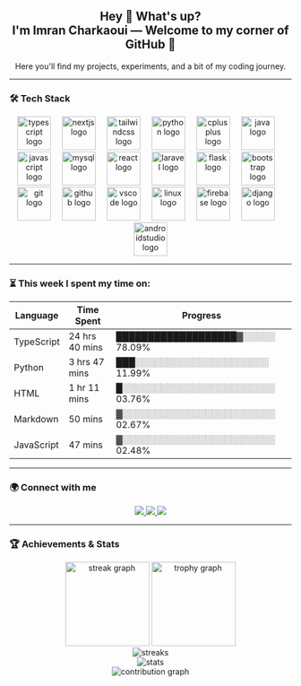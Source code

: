 <h2 align="center">Hey 👋 What's up?<br>I'm <b>Imran Charkaoui</b> — Welcome to my corner of GitHub 🚀</h2>
<p align="center">Here you'll find my projects, experiments, and a bit of my coding journey.</p>

---

### 🛠️ Tech Stack

<div align="center"> <img src="https://skillicons.dev/icons?i=ts" height="60" alt="typescript logo" /> <img width="12" /> <img src="https://cdn.jsdelivr.net/gh/devicons/devicon/icons/nextjs/nextjs-original.svg" height="60" alt="nextjs logo" /> <img width="12" /> <img src="https://cdn.jsdelivr.net/gh/devicons/devicon/icons/tailwindcss/tailwindcss-original-wordmark.svg" height="60" alt="tailwindcss logo" /> <img width="12" /> <img src="https://skillicons.dev/icons?i=py" height="60" alt="python logo" /> <img width="12" /> <img src="https://cdn.jsdelivr.net/gh/devicons/devicon/icons/cplusplus/cplusplus-original.svg" height="60" alt="cplusplus logo" /> <img width="12" /> <img src="https://cdn.jsdelivr.net/gh/devicons/devicon/icons/java/java-original.svg" height="60" alt="java logo" /> <img width="12" /> <img src="https://cdn.jsdelivr.net/gh/devicons/devicon/icons/javascript/javascript-original.svg" height="60" alt="javascript logo" /> <img width="12" /> <img src="https://cdn.jsdelivr.net/gh/devicons/devicon/icons/mysql/mysql-original.svg" height="60" alt="mysql logo" /> <img width="12" /> <img src="https://cdn.jsdelivr.net/gh/devicons/devicon/icons/react/react-original.svg" height="60" alt="react logo" /> <img width="12" /> <img src="https://cdn.jsdelivr.net/gh/devicons/devicon/icons/laravel/laravel-original.svg" height="60" alt="laravel logo" /> <img width="12" /> <img src="https://cdn.jsdelivr.net/gh/devicons/devicon/icons/flask/flask-original.svg" height="60" alt="flask logo" /> <img width="12" /> <img src="https://cdn.jsdelivr.net/gh/devicons/devicon/icons/bootstrap/bootstrap-original.svg" height="60" alt="bootstrap logo" /> <img width="12" /> <img src="https://cdn.jsdelivr.net/gh/devicons/devicon/icons/git/git-original.svg" height="60" alt="git logo" /> <img width="12" /> <img src="https://cdn.jsdelivr.net/gh/devicons/devicon/icons/github/github-original.svg" height="60" alt="github logo" /> <img width="12" /> <img src="https://cdn.jsdelivr.net/gh/devicons/devicon/icons/vscode/vscode-original.svg" height="60" alt="vscode logo" /> <img width="12" /> <img src="https://cdn.jsdelivr.net/gh/devicons/devicon/icons/linux/linux-original.svg" height="60" alt="linux logo" /> <img width="12" /> <img src="https://cdn.jsdelivr.net/gh/devicons/devicon/icons/firebase/firebase-plain.svg" height="60" alt="firebase logo" /> <img width="12" /> <img src="https://cdn.jsdelivr.net/gh/devicons/devicon/icons/django/django-plain.svg" height="60" alt="django logo" /> <img width="12" /> <img src="https://cdn.jsdelivr.net/gh/devicons/devicon/icons/androidstudio/androidstudio-original.svg" height="60" alt="androidstudio logo" /> </div>

---

### ⏳ This week I spent my time on:

| Language     | Time Spent        | Progress |
|-------------|-------------------|----------|
| TypeScript  | 24 hrs 40 mins    | ███████████████████▓░░░░░ 78.09% |
| Python      | 3 hrs 47 mins     | ███░░░░░░░░░░░░░░░░░░░░░ 11.99% |
| HTML        | 1 hr 11 mins      | █░░░░░░░░░░░░░░░░░░░░░░░░ 03.76% |
| Markdown    | 50 mins           | ▓░░░░░░░░░░░░░░░░░░░░░░░░ 02.67% |
| JavaScript  | 47 mins           | ▓░░░░░░░░░░░░░░░░░░░░░░░░ 02.48% |

---

### 🌍 Connect with me
<div align="center">
  <a href="https://twitter.com/yourhandle">
    <img src="https://img.shields.io/badge/Twitter-1DA1F2?logo=twitter&logoColor=white&style=for-the-badge" />
  </a>
  <a href="https://instagram.com/yourhandle">
    <img src="https://img.shields.io/badge/Instagram-E4405F?logo=instagram&logoColor=white&style=for-the-badge" />
  </a>
  <a href="https://linktr.ee/yourhandle">
    <img src="https://img.shields.io/badge/Linktree-39E09B?logo=linktree&logoColor=white&style=for-the-badge" />
  </a>
</div>

---

### 🏆 Achievements & Stats

<div align="center">
  <img src="https://streak-stats.demolab.com?user=maurodesouza&locale=en&mode=daily&theme=dracula&hide_border=false&border_radius=5&order=3" height="150" alt="streak graph"  />
  <img src="https://github-profile-trophy.vercel.app?username=maurodesouza&theme=dracula&column=-1&row=1&margin-w=8&margin-h=8&no-bg=false&no-frame=false&order=4" height="150" alt="trophy graph"  />
</div>

<div align="center">
  <img src="https://github-readme-streak-stats.herokuapp.com/?user=Imranch4&theme=radical" alt="streaks" />
</div>

<div align="center">
  <img src="https://github-readme-stats.vercel.app/api?username=Imranch4&show_icons=true&theme=radical" alt="stats" />
</div>

<div align="center">
  <img src="https://github-readme-activity-graph.vercel.app/graph?username=Imranch4&theme=react-dark&hide_border=true&area=true" alt="contribution graph" />
</div>
